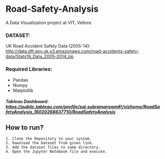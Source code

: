 # Road-Safety-Analysis

A Data Visualization project at VIT, Vellore.


### DATASET:

UK Road Accident Safety Data (2005-14): http://data.dft.gov.uk.s3.amazonaws.com/road-accidents-safety-data/Stats19_Data_2005-2014.zip

### Required Libraries:
- Pandas
- Numpy
- Matplotlib

##### Tableau Dashboard: https://public.tableau.com/profile/sai.subramanyam#!/vizhome/RoadSafetyAnalysis_16020268637710/RoadSafetyAnalysis


## How to run?

```
1. Clone the Repository to your system.
2. Download the Dataset from given link.
3. Add the dataset files to same directory.
4. Open the Jupyter Notebook file and execute.
```
